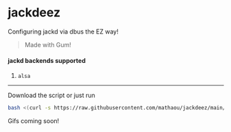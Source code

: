 # jackdeez
Configuring jackd via dbus the EZ way!

> Made with Gum!

#### jackd backends supported

1. `alsa`

---

Download the script or just run

```bash
bash <(curl -s https://raw.githubusercontent.com/mathaou/jackdeez/main/jackdeez)
```

Gifs coming soon!
